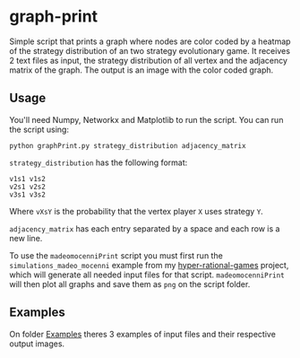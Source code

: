 # graph-print
 Simple script that prints a graph where nodes are color coded by a heatmap of the strategy distribution of an two strategy evolutionary game. It receives 2 text files as input, the strategy distribution of all vertex and the adjacency matrix of the graph. The output is an image with the color coded graph.
 
## Usage
 You'll need Numpy, Networkx and Matplotlib to run the script. You can run the script using:
 
 ```
 python graphPrint.py strategy_distribution adjacency_matrix
 ```
 
 `strategy_distribution` has the following format:
 
 ```
 v1s1 v1s2
 v2s1 v2s2
 v3s1 v3s2
 ```
 
 Where `vXsY` is the probability that the vertex player `X` uses strategy `Y`.
 
 `adjacency_matrix` has each entry separated by a space and each row is a new line.
 
 
 To use the `madeomocenniPrint` script you must first run the `simulations_madeo_mocenni` example from my [hyper-rational-games](https://github.com/KehlRafael/hyper-rational-games) project, which will generate all needed input files for that script. `madeomocenniPrint` will then plot all graphs and save them as `png` on the script folder.
 
 ## Examples
 On folder [Examples](Examples) theres 3 examples of input files and their respective output images.

